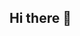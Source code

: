 ## Hi there 👋

<!--

**Learn a little about us :b**

🙋‍♀️ A short introduction - what is your organization all about? Rivera.ai emerges as an organization to promote new AI and Machine Learning tools🧠 on a large scale, and exploring the scientific🧪 and commercial💰 approach of the models🤖 and implementations👨‍💻 that we will develop
🍿 Fun facts - what does your team eat for breakfast? - We are a Latin American initiative, to be more exact from El Salvador.
- We do most of the development and training on the PyTorch Lightning platform due to lack of infrastructure and money ☠️ :b
-->
